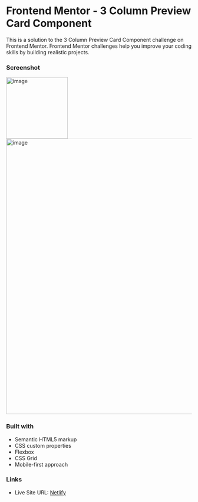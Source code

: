 
# Frontend Mentor - 3 Column Preview Card Component

This is a solution to the 3 Column Preview Card Component challenge on Frontend Mentor.
Frontend Mentor challenges help you improve your coding skills by building realistic projects.

### Screenshot


<img width="167" alt="image" src="https://github.com/gab-holik/Frontend-Mentor/assets/97192580/69f58732-5f82-4a3f-b28f-2e54b9014344">


<img width="747" alt="image" src="https://github.com/gab-holik/Frontend-Mentor/assets/97192580/722660fd-0494-4793-9e10-566cf64b0b7f">


### Built with

- Semantic HTML5 markup
- CSS custom properties
- Flexbox
- CSS Grid
- Mobile-first approach

### Links

- Live Site URL: [Netlify](https://65ef9587d8cf502a784af8a6--dulcet-macaron-b25c66.netlify.app/)

